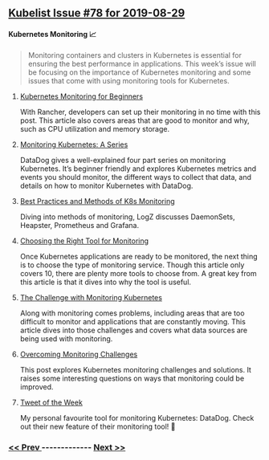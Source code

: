 ## [Kubelist Issue #78 for 2019-08-29](https://kubelist.com/issue/78)

#### Kubernetes Monitoring 📈

> Monitoring containers and clusters in Kubernetes is essential for ensuring the best performance in applications. This week’s issue will be focusing on the importance of Kubernetes monitoring and some issues that come with using monitoring tools for Kubernetes. 

1. [Kubernetes Monitoring for Beginners](https://rancher.com/blog/2018/2018-10-18-monitoring-kubernetes/)

    With Rancher, developers can set up their monitoring in no time with this post. This article also covers areas that are good to monitor and why, such as CPU utilization and memory storage. 
1. [Monitoring Kubernetes: A Series](https://www.datadoghq.com/blog/monitoring-kubernetes-era/)

    DataDog gives a well-explained four part series on monitoring Kubernetes. It’s beginner friendly and explores Kubernetes metrics and events you should monitor, the different ways to collect that data, and details on how to monitor Kubernetes with DataDog. 
1. [Best Practices and Methods of K8s Monitoring](https://logz.io/blog/kubernetes-monitoring/)

    Diving into methods of monitoring, LogZ discusses DaemonSets, Heapster, Prometheus and Grafana. 
1. [Choosing the Right Tool for Monitoring](https://medium.com/@karthi.net/10-best-kubernetes-monitoring-tools-3a49799bfe52)

    Once Kubernetes applications are ready to be monitored, the next thing is to choose the type of monitoring service. Though this article only covers 10, there are plenty more tools to choose from. A great key from this article is that it dives into why the tool is useful.
1. [The Challenge with Monitoring Kubernetes](https://dzone.com/articles/monitoring-kubernetes-part-1-the-challenges-and-da)

    Along with monitoring comes problems, including areas that are too difficult to monitor and applications that are constantly moving. This article dives into those challenges and covers what data sources are being used with monitoring. 
1. [Overcoming Monitoring Challenges](https://blog.overops.com/how-to-overcome-monitoring-challenges-with-kubernetes/)

    This post explores Kubernetes monitoring challenges and solutions. It raises some interesting questions on ways that monitoring could be improved.
1. [Tweet of the Week](https://twitter.com/datadoghq/status/1151497912674934785)

    My personal favourite tool for monitoring Kubernetes: DataDog. Check out their new feature of their monitoring tool! 🎉

### [ << Prev ](kubelist-77.md) ------------- [ Next >> ](kubelist-79.md)
